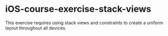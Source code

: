 # iOS-course-exercise-stack-views
This exercise requires using stack views and constraints to create a uniform layout throughout all devices.
